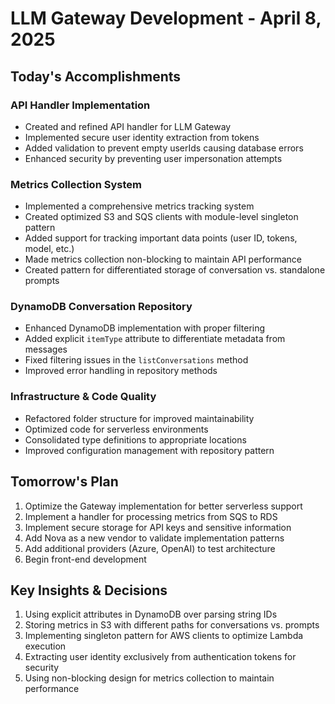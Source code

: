 # LLM Gateway Development - April 8, 2025

## Today's Accomplishments

### API Handler Implementation
- Created and refined API handler for LLM Gateway
- Implemented secure user identity extraction from tokens
- Added validation to prevent empty userIds causing database errors
- Enhanced security by preventing user impersonation attempts

### Metrics Collection System
- Implemented a comprehensive metrics tracking system
- Created optimized S3 and SQS clients with module-level singleton pattern
- Added support for tracking important data points (user ID, tokens, model, etc.)
- Made metrics collection non-blocking to maintain API performance
- Created pattern for differentiated storage of conversation vs. standalone prompts

### DynamoDB Conversation Repository
- Enhanced DynamoDB implementation with proper filtering
- Added explicit `itemType` attribute to differentiate metadata from messages
- Fixed filtering issues in the `listConversations` method
- Improved error handling in repository methods

### Infrastructure & Code Quality
- Refactored folder structure for improved maintainability
- Optimized code for serverless environments
- Consolidated type definitions to appropriate locations
- Improved configuration management with repository pattern

## Tomorrow's Plan

1. Optimize the Gateway implementation for better serverless support
2. Implement a handler for processing metrics from SQS to RDS
3. Implement secure storage for API keys and sensitive information
4. Add Nova as a new vendor to validate implementation patterns
5. Add additional providers (Azure, OpenAI) to test architecture
6. Begin front-end development

## Key Insights & Decisions

1. Using explicit attributes in DynamoDB over parsing string IDs
2. Storing metrics in S3 with different paths for conversations vs. prompts
3. Implementing singleton pattern for AWS clients to optimize Lambda execution
4. Extracting user identity exclusively from authentication tokens for security
5. Using non-blocking design for metrics collection to maintain performance
